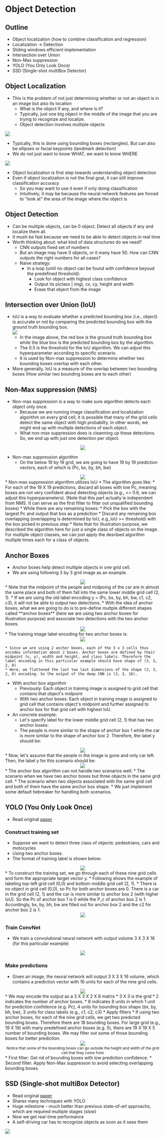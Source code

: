 # Object Detection

## Outline
* Object localization (how to combine classification and regression)
* Localization -> Detection
* Sliding windows efficient implementation
* Intersection over Union
* Non-Max suppression
* YOLO (You Only Look Once)
* SSD (Single-shot multiBox Detector)

## Object Localization

* This is the problem of not just determining whether or not an object is in an image but also its location
	* What is the object if any, and where is it?
	* Typically, just one big object in the middle of the image that you are trying to recognize and localize.
	* Object detection involves multiple objects

<img src='images/object_localization_detection_comparison.png'></img>

* Typically, this is done using bounding boxes (rectangles). But can also be ellipses or facial keypoints (landmark detection)
* We do not just want to know WHAT, we want to know WHERE

<img src='images/object_localization.png'></img>

* Object localization is first step towards understanding object detection
* Even if object localization is not the final goal, it can still improve classification accuracy
	* So you may want to use it even if only doing classification
	* Intuitively, it may be because the neural network features are forced to "look at" the area of the image where the object is

## Object Detection
* Can be multiple objects, can be 0 object. Detect all objects if any and localize them all.
* It mush be fast because we need to be able to detect objects in real time
* Worth thinking about: what kind of data structures do we need?
	* CNN outputs fixed set of numbers
	* But an image may have 0 objects, or it many have 50. How can CNN outputs the right numbers for all cases?
	* Naive strategy:
		* In a loop (until no object can be found with confidence beyoud the predefined threshold):
			* Look for object with highest class confidence
			* Output its p(class | img), cx, cy, height and width
			* Erase that object from the image

## Intersection over Union (IoU)
* IoU is a way to evaluate whether a predicted bounding box (i.e., object) is accurate or not by comparing the predicted bounding box with the ground truth bounding box.  
<img src='images/Iou.png'></img>
	* In the image above, the red box is the ground truth bounding box while the blue box is the predicted bounding box by the algorithm.
	* The 0.5 is the threshold for the IoU algorithm. We can adjust this hyperparameter according to specific scenario.
	* It is used by Non-max suppression to determine whether two bounding boxes overlop with each other.
* More generally, IoU is a measure of the overlap between two bounding boxes (How similar two bounding boxes are to each other)
			
## Non-Max suppression (NMS)
* Non-max suppression is a way to make sure algorithm detects each object only once.
	* Because we are running image classification and localization algorithm on every grid cell, it is possible that many of the grid cells detect the same object with high probablity. In other words, we might end up with multiple detections of each object. 
	* What non-max suppression does is cleanning up these detections. So, we end up with just one detection per object.

<center><img src='images/non-max_suppression.png'></img></center>

* Non-max suppression algorithm
	* On the below 19 by 19 grid, we are going to have 19 by 19 prediction vectors, each of which is (Pc, bx, by, bh, bw) 
<center><img src='images/19_x_19_grid.png'></img></center>
	* Non-max suppression algorithm utilizes IoU 
	* The algorithm goes like:
		* For each of the 19 X 19 predictions, discard all boxes with low Pc, meaning boxes are not very confident about detecting objects (e.g., <= 0.6, we can adjust this hyperparameters). (Note that this part actually is independent from NMS. It can serve as the first filter to filter out unqualified bounding boxes)
		* While there are any remaining boxes:
			* Pick the box with the largest Pc and output that box as a prediction
			* Discard any remaining box overlapping (overlapping is determined by IoU, e.g.,IoU >= threshold) with the box picked in previous step
	* Note that for illustration purpose, we described the algorithm here for just a single class of objects on the image. For multiple object classes, we can just apply the desribed algorithm multiple times each for a class of objects. 

## Anchor Boxes
* Anchor boxes help detect multiple objects in one grid cell.
* We are using following 3 by 3 grid image as an example.
<center><img src='images/overlapping_objects.png'></img></center>
* Note that the midpoint of the people and midpoing of the car are in almost the same place and both of them fall into the same lower middle grid cell (2, 1). 
* If we are using the old label encoding y = (Pc, bx, by, bh, bw, c1, c2, c3), it will not be able to output two detections. 
* With the idea of anchor boxes, what we are going to do is to pre-define multple different shapes called **anchor boxes** (here we are using two anchor boxes for illustration purpose) and associate two detections with the two anchor boxes.
<center><img src='images/two_anchor_boxes.png'></img></center>
* The training image label encoding for two anchor boxes is:
<center><img src='images/anchor_box_label.png'></img></center>

	* Since we are using 2 anchor boxes, each of the 3 x 3 cells thus encodes information about 2 boxes. Anchor boxes are defined by their midpoint (x, y), width and height, and class labels. Therefore the label encoding in this particular example should have shape of (3, 3, 2, 8)
	* Here, we flattened the last two last dimensions of the shape (3, 3, 2, 8) encoding. So the output of the deep CNN is (3, 3, 16).

* With anchor box algorithm
	* Previously: Each object in training image is assigned to grid cell that contains that object's midpoint
	* With two anchor boxes: Each object in training image is assigned to grid cell that contains object's midpoint and further assigned to anchor box for that grid cell with highest IoU.
* An concrete example:
	* Let's specify label for the lower middle grid cell (2, 1) that has two anchor boxes:
	* The people is more similar to the shape of anchor box 1 while the car is more similar to the shape of anchor box 2. Therefore, the label y should be:
<center><img src='images/anchor_box_label_example.png'></img></center>
	* Now, let's assume that the people in the image is gone and only car left. Then, the label y for this scenario should be:
<center><img src='images/anchor_box_label_example_2.png'></img></center>
* The anchor box algorithm can not handle two scenarios well:
	* The scenario when we have two anchor boxes but three objects in the same grid cell.
	* The scenario when two objects associated with the same grid cell and both of them have the same anchor box shape.
	* We just implement some default tiebreaker for handling both scenarios.

## YOLO (You Only Look Once)
* Read original [paper](https://arxiv.org/pdf/1506.02640.pdf)

### Construct training set
* Suppose we want to detect three class of objects: pedestrians, cars and motocycles 
* Using two anchor boxes.
* The format of training label is shown below:
<center><img src='images/YOLO_training_1.png'></img></center>
* To construct the training set, we go through each of these nine grid cells and form the appropriate target vector y. 
	* Following shows the example of labeling top-left grid cell (0,0) and bottom-middle grid cell (2, 1).
	* There is no object in grid cell (0,0), so Pc for both anchor boxes are 0. There is a car in the grid cell (2, 1) and the car is more similar to anchor box 2 (with higher IoU). So the Pc of anchor box 1 is 0 while the P_c of anchor box 2 is 1. Accordingly, bx, by, bh, bw are filled out for anchor box 2 and the c2 for anchor box 2 is 1.
	
<center><img src='images/YOLO_training_2.png'></img></center>

### Train ConvNet 
* We train a convolutional neural network with output volume 3 X 3 X 16 (for this particular example)
<center><img src='images/YOLO_training_convnet.png'></img></center>

### Make predictions
* Given an image, the neural network will output 3 X 3 X 16 volume, which contains a prediction vector with 16 units for each of the nine grid cells. 
<center><img src='images/YOLO_prediction_1.png'></img></center>
	* We may encode the output as a 3 X 3 X 2 X 8 matrix
		* 3 X 3 is the grid
		* 2 indicates the number of anchor boxes.
		* 8 indicates 8 units in which 1 unit for prediction confidence (e.g. Pc), 4 units for bounding box shape (bx, by, bh, bw), 3 units for class labels (e.g., c1, c2, c3)
* Apply filters
	* If using two anchor boxes, for each of the nine grid cells, we get two predicted bounding boxes. Therefore there are 18 bounding boxes. For large grid (e.g., 19 X 19) with many predefined anchor boxes (e.g. 5), there are 19 X 19 X 5 number of bounding boxes. We may filter out some of those bounding boxes for better prediction.
<center><img src='images/YOLO_prediction_2.png'></img><br/><span style='font-size:12px'>Notice that some of the bounding boxes can go outside the height and width of the grid cell that they come from</span></center>
	* First filter: Get rid of bounding boxes with low prediction confidence.
	* Second filter: Apply Non-Max suppresson to avoid selecting overlapping bounding boxes. 

## SSD (Single-shot multiBox Detector)
* Read original [paper](https://arxiv.org/abs/1512.02325)
* Shares many techniques with YOLO
* Huge milestone - much better than previous state-of-art approachs, which are required multiple stages (slow)
* Now we get real-time performance
* A self-driving car has to recognize objects as soon as it sees them

<img src='images/ssd_performance.png'></img>

